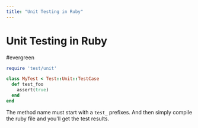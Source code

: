 ```yaml
---
title: "Unit Testing in Ruby"
---
```


# Unit Testing in Ruby
#evergreen

```ruby
require 'test/unit'

class MyTest < Test::Unit::TestCase
  def test_foo
    assert(true)
  end
end
```

The method name must start with a `test_` prefixes.
And then simply compile the ruby file and you'll get the test results.
